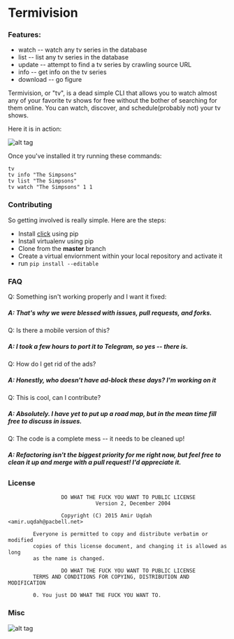 # Termivision

### Features:

 * watch -- watch any tv series in the database
 * list -- list any tv series in the database
 * update -- attempt to find a tv series by crawling source URL
 * info -- get info on the tv series
 * download -- go figure


Termivision, or "tv", is a dead simple CLI that allows you to watch
almost any of your favorite tv shows for free without the bother of
searching for them online. You can watch, discover, and schedule(probably not)
your tv shows.

Here it is in action:

![alt tag](http://bitballoon.scdn4.secure.raxcdn.com/617e9627ee0199180abefd66877beb98688872d2/055c0/terminal_television4.gif)

Once you've installed it try running these commands:

``` python\
tv
tv info "The Simpsons"
tv list "The Simpsons"
tv watch "The Simpsons" 1 1
```

### Contributing

So getting involved is really simple.  Here are the steps:
* Install [click](https://github.com/mitsuhiko/click) using pip
* Install virtualenv using pip
* Clone from the **master** branch
* Create a virtual enviornment within your local repository and activate it
* run ```pip install --editable```

### FAQ

Q: Something isn't working properly and I want it fixed:

#####  A: That's why we were blessed with issues, pull requests, and forks.

Q: Is there a mobile version of this?

##### A: I took a few hours to port it to Telegram, so yes -- there is.

Q: How do I get rid of the ads?

##### A: Honestly, who doesn't have ad-block these days? I'm working on it

Q: This is cool, can I contribute?

##### A: Absolutely. I  have yet to put up a road map, but in the mean time fill free to discuss in issues.

Q: The code is a complete mess -- it needs to be cleaned up!

##### A: Refactoring isn't the biggest priority for me right now, but feel free to clean it up and merge with a pull request! I'd appreciate it.

##


### License

       				 DO WHAT THE FUCK YOU WANT TO PUBLIC LICENSE 
                    			Version 2, December 2004 

					 Copyright (C) 2015 Amir Uqdah <amir.uqdah@pacbell.net> 

 			Everyone is permitted to copy and distribute verbatim or modified 
 			copies of this license document, and changing it is allowed as long 
 			as the name is changed. 

           			 DO WHAT THE FUCK YOU WANT TO PUBLIC LICENSE               
   			TERMS AND CONDITIONS FOR COPYING, DISTRIBUTION AND MODIFICATION 

 	 		0. You just DO WHAT THE FUCK YOU WANT TO.

### Misc

![alt tag](http://i.imgur.com/yoCd6t4.gif)
